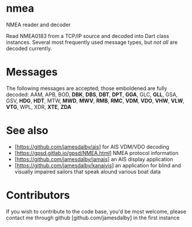 # nmea
NMEA reader and decoder

Read NMEA0183 from a TCP/IP source and decoded into Dart class instances.
Several most frequently used message types, but *not all* are decoded currently.

# Messages
The following messages are accepted; those emboldened are fully decoded:
AAM,
APB,
BOD,
**DBK**,
**DBS**,
**DBT**,
**DPT**,
**GGA**,
GLC,
**GLL**,
GSA,
GSV,
**HDG**,
**HDT**,
MTW,
**MWD**,
**MWV**,
**RMB**,
**RMC**,
**VDM**,
**VDO**,
**VHW**,
**VLW**,
**VTG**,
WPL,
XDR,
**XTE**,
**ZDA**


# See also

* [https://github.com/jamesdalby/ais] for AIS VDM/VDO decoding
* [https://gpsd.gitlab.io/gpsd/NMEA.html] NMEA protocol information
* [https://github.com/jamesdalby/jamais] an AIS display application
* [https://github.com/jamesdalby/kanaivis] an application for blind and visually impaired sailors that speak alound various boat data

# Contributors

If you wish to contribute to the code base, you'd be most welcome, please contact me
through github [github.com/jamesdalby] in the first instance

